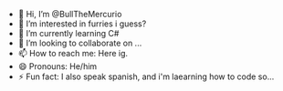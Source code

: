 - 👋 Hi, I’m @BullTheMercurio
- 👀 I’m interested in furries i guess?
- 🌱 I’m currently learning C#
- 💞️ I’m looking to collaborate on ...
- 📫 How to reach me: Here ig.
- 😄 Pronouns: He/him
- ⚡ Fun fact: I also speak spanish, and i'm laearning how to code so...

<!---
BullTheMercurio/BullTheMercurio is a ✨ special ✨ repository because its `README.md` (this file) appears on your GitHub profile.
You can click the Preview link to take a look at your changes.
--->
